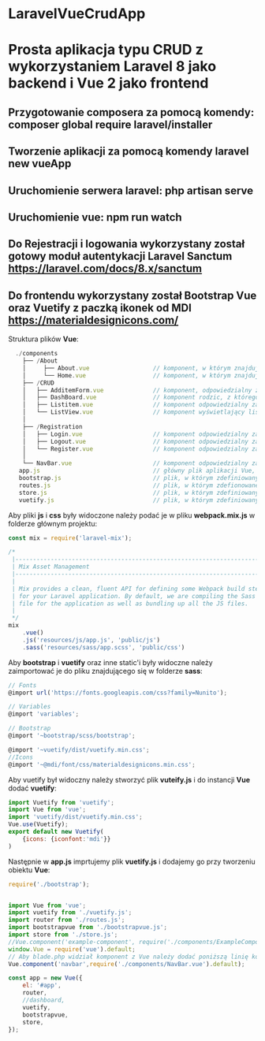 # LaravelVueCrudApp

# Prosta aplikacja typu CRUD z wykorzystaniem Laravel 8 jako **backend** i Vue 2 jako **frontend**

## Przygotowanie composera za pomocą komendy: **composer global require laravel/installer**

## Tworzenie aplikacji za pomocą komendy **laravel new vueApp**

## Uruchomienie serwera laravel: **php artisan serve**

## Uruchomienie vue: **npm run watch**

## Do Rejestracji i logowania wykorzystany został gotowy moduł autentykacji **Laravel Sanctum** https://laravel.com/docs/8.x/sanctum
## Do frontendu wykorzystany został **Bootstrap Vue** oraz **Vuetify** z paczką ikonek od **MDI** https://materialdesignicons.com/

Struktura plików **Vue**:
```js
  ./components
    ├── /About
    │     ├── About.vue                  // komponent, w którym znajdują się informację o nas
    │     └── Home.vue                   // komponent, w którym znajduję się strona główna
    ├── /CRUD
    │   ├── AdditemForm.vue              // komponent, odpowiedzialny za dodawanie nowego elemntu do listu i 
    │   ├── DashBoard.vue                // komponent rodzic, z którego korzystają wszystkie komponenty w ./CRUD dostępny po zalogowaniu, po zalogowaniu jest wyśwtielany
    │   ├── Listitem.vue                 // komponent odpowiedzialny za logikę do wyświetlania listy zadań
    │   └── ListView.vue                 // komponent wyświetlający listę zadań przy użyciu komponentu Listitem
    │
    ├── /Registration
    │   ├── Login.vue                    // komponent odpowiedzialny za logowanie
    │   ├── Logout.vue                   // komponent odpowiedzialny za wylogowanie
    │   └── Register.vue                 // komponent odpowiedzialny za rejestracje
    │
    └── NavBar.vue                       // komponent odpowiedzialny za wyświetlenie paska nawigacji
   app.js                                // główny plik aplikacji Vue, w którym tworzony jest obiekt klasy Vue
   bootstrap.js                          // plik, w którym zdefiniowany jest bootstrap
   routes.js                             // plik, w którym zdefionowane są scieżki do Vue Router
   store.js                              // plik, w którym zdefiniowany jest vuex store
   vuetify.js                            // plik, w którym zdefiniowany jest vuetify
```

Aby pliki **js** i **css** były widoczone należy podać je w pliku **webpack.mix.js** w folderze głównym projektu:
```js
const mix = require('laravel-mix');

/*
 |--------------------------------------------------------------------------
 | Mix Asset Management
 |--------------------------------------------------------------------------
 |
 | Mix provides a clean, fluent API for defining some Webpack build steps
 | for your Laravel application. By default, we are compiling the Sass
 | file for the application as well as bundling up all the JS files.
 |
 */
mix 
    .vue()
    .js('resources/js/app.js', 'public/js')
    .sass('resources/sass/app.scss', 'public/css')

```

Aby **bootstrap** i **vuetify** oraz inne static'i były widoczne należy zaimportować je do pliku znajdującego się w folderze **sass**:
```js
// Fonts
@import url('https://fonts.googleapis.com/css?family=Nunito');

// Variables
@import 'variables';

// Bootstrap
@import '~bootstrap/scss/bootstrap';

@import '~vuetify/dist/vuetify.min.css';
//Icons
@import '~@mdi/font/css/materialdesignicons.min.css';
```

Aby vuetify był widoczny należy stworzyć plik **vuteify.js** i do instancji **Vue** dodać **vuetify**:
```js
import Vuetify from 'vuetify';
import Vue from 'vue';
import 'vuetify/dist/vuetify.min.css';
Vue.use(Vuetify);
export default new Vuetify(
    {icons: {iconfont:'mdi'}}
)
```
Następnie w  **app.js** imprtujemy plik **vuetify.js** i dodajemy go przy tworzeniu obiektu **Vue**:
```js
require('./bootstrap');


import Vue from 'vue';
import vuetify from './vuetify.js';
import router from './routes.js';
import bootstrapvue from './bootstrapvue.js';
import store from './store.js';
//Vue.component('example-component', require('./components/ExampleComponent.vue').default);
window.Vue = require('vue').default;
// Aby blade.php widział komponent z Vue należy dodać poniższą linię kodu wraz z wybranym komponentem
Vue.component('navbar',require('./components/NavBar.vue').default);

const app = new Vue({
    el: '#app',
    router,
    //dashboard,
    vuetify,
    bootstrapvue,
    store,
});

```
 

